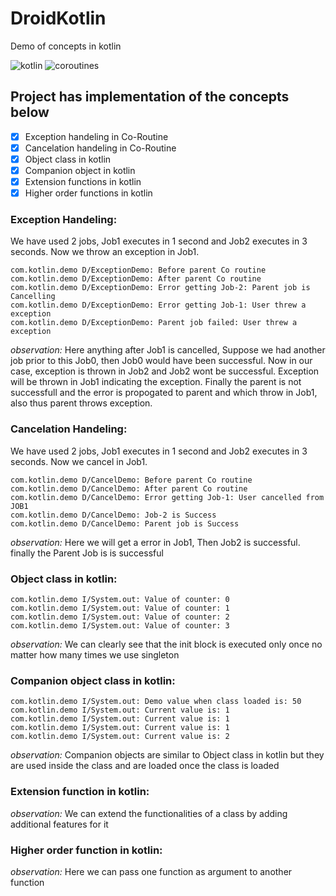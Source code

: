 # DroidKotlin
Demo of concepts in kotlin

![kotlin](https://img.shields.io/badge/Kotlin-language-blue)
![coroutines](https://img.shields.io/badge/Coroutines-Tool-orange)

## Project has implementation of the concepts below

- [x]  Exception handeling in Co-Routine
- [x]  Cancelation handeling in Co-Routine
- [x]  Object class in kotlin
- [x]  Companion object in kotlin
- [x]  Extension functions in kotlin
- [x]  Higher order functions in kotlin

### Exception Handeling: 
We have used 2 jobs, Job1 executes in 1 second and Job2 executes in 3 seconds. Now we throw an exception in Job1.

```
com.kotlin.demo D/ExceptionDemo: Before parent Co routine
com.kotlin.demo D/ExceptionDemo: After parent Co routine
com.kotlin.demo D/ExceptionDemo: Error getting Job-2: Parent job is Cancelling
com.kotlin.demo D/ExceptionDemo: Error getting Job-1: User threw a exception
com.kotlin.demo D/ExceptionDemo: Parent job failed: User threw a exception
```
*observation:* Here anything after Job1 is cancelled, Suppose we had another job prior to this Job0, then Job0 would have been successful. Now in our case, exception is thrown in Job2 and Job2 wont be successful. Exception will be thrown in Job1 indicating the exception. Finally the parent is not successfull and the error is propogated to parent and which throw in Job1, also thus parent throws exception.


### Cancelation Handeling: 
We have used 2 jobs, Job1 executes in 1 second and Job2 executes in 3 seconds. Now we cancel in Job1.

```
com.kotlin.demo D/CancelDemo: Before parent Co routine
com.kotlin.demo D/CancelDemo: After parent Co routine
com.kotlin.demo D/CancelDemo: Error getting Job-1: User cancelled from JOB1
com.kotlin.demo D/CancelDemo: Job-2 is Success
com.kotlin.demo D/CancelDemo: Parent job is Success
```
*observation:* Here we will get a error in Job1, Then Job2 is successful. finally the Parent Job is is successful

### Object class in kotlin: 

```
com.kotlin.demo I/System.out: Value of counter: 0
com.kotlin.demo I/System.out: Value of counter: 1
com.kotlin.demo I/System.out: Value of counter: 2
com.kotlin.demo I/System.out: Value of counter: 3
```
*observation:* We can clearly see that the init block is executed only once no matter how many times we use singleton


### Companion object class in kotlin: 

```
com.kotlin.demo I/System.out: Demo value when class loaded is: 50
com.kotlin.demo I/System.out: Current value is: 1
com.kotlin.demo I/System.out: Current value is: 1
com.kotlin.demo I/System.out: Current value is: 1
com.kotlin.demo I/System.out: Current value is: 2
```
*observation:* Companion objects are similar to Object class in kotlin but they are used inside the class and are loaded once the class is loaded


### Extension function in kotlin: 
*observation:* We can extend the functionalities of a class by adding additional features for it 

### Higher order function in kotlin: 
*observation:* Here we can pass one function as argument to another function


